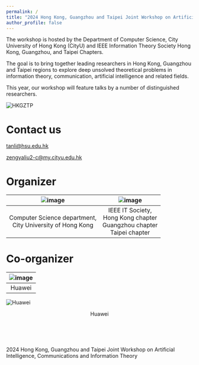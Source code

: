 ```yaml
---
permalink: /
title: "2024 Hong Kong, Guangzhou and Taipei Joint Workshop on Artificial Intelligence, Communications and Information Theory (AICIT2024)"
author_profile: false
---
```



The workshop is hosted by the Department of Computer Science, City University of Hong Kong (CityU) and IEEE Information Theory Society Hong Kong, Guangzhou, and Taipei Chapters. 

The goal is to bring together leading researchers in Hong Kong, Guangzhou and Taipei regions to explore deep unsolved theoretical problems in information theory, communication, artificial intelligence and related fields.

This year, our workshop will feature talks by a number of distinguished researchers.

![HKGZTP](https://github.com/HKGZTP/HKGZTP.github.io/assets/167737479/d215d194-3a83-4045-b44e-2514861bff60)


Contact us
=====

tanli@hsu.edu.hk

zengyaliu2-c@my.cityu.edu.hk

Organizer
=====

|![image](https://github.com/HKGZTP/HKGZTP.github.io/assets/167737479/7139a1c8-4699-4e6a-839b-c03d1a3af410) | ![image](https://github.com/HKGZTP/HKGZTP.github.io/assets/167737479/6d2ee4ec-2412-4e2c-a8ff-6e328fdf5258) |
|------------------------------------------------------------------------------------------------------------|------------------------------------------------------------------------------------------------------------|
| <center>Computer Science department, <br> City University of Hong Kong</center>                            | <center>IEEE IT Society, <br> Hong Kong chapter <br> Guangzhou chapter <br> Taipei chapter</center>         |

Co-organizer
=====

| ![image](https://github.com/HKGZTP/HKGZTP.github.io/assets/167737479/dfdc448c-80c3-437c-b0a0-ecf16779ce99) |
|-------------------------------------------------------------------------------|
| <center>Huawei</center>         |

<!DOCTYPE html>  
<html lang="en">  
<body>  
  
<div class="image-container">  
    <img src="https://github.com/HKGZTP/HKGZTP.github.io/assets/167737479/dfdc448c-80c3-437c-b0a0-ecf16779ce99" alt="Huawei">  
    <p><center>Huawei</center></p> 
</div>  
  
</body>  
</html>

 
<br /><br /><br />


2024 Hong Kong, Guangzhou and Taipei Joint Workshop on Artificial Intelligence, Communications and Information Theory




